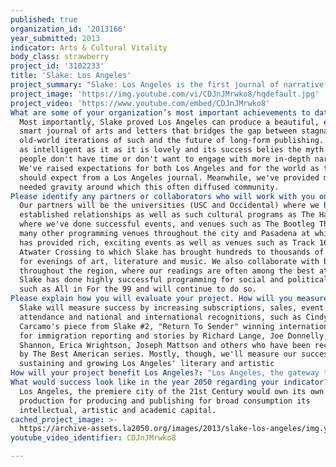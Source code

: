 ```yaml
---
published: true
organization_id: '2013166'
year_submitted: 2013
indicator: Arts & Cultural Vitality
body_class: strawberry
project_id: '3102233'
title: 'Slake: Los Angeles'
project_summary: "Slake: Los Angeles is the first journal of narrative nonfiction, fiction, essay, memoir, photography and poetry in Los Angeles to gain worldwide recognition for its quality and design. Slake is devoted to the art of narrative storytelling in a media landscape where that mission is increasingly difficult and rare, but ever more essential. Storytelling breeds empathy and understanding, which improve community engagement and increase our civic stake.\r\n\r\nSlake will continue to give voice to the intellectual and creative resources of Los Angeles and shows them to the world at a time when Los Angeles is becoming the most important city in America as we move further into the 21st Century. Slake's highly attended readings, events, and Slake After Dark author and musician series will continue rally the literary and arts community to Los Angeles' civic mission. \r\n\r\nMost importantly, Slake will expand it's mission to include a publishing imprint that will bring the projects of underserved LA writers and artists to the world. There is no reason Los Angeles should rely on the permission of New York to get its creative capital disseminated. "
project_image: 'https://img.youtube.com/vi/CDJnJMrwko8/hqdefault.jpg'
project_video: 'https://www.youtube.com/embed/CDJnJMrwko8'
What are some of your organization’s most important achievements to date?: >-
  Most importantly, Slake proved Los Angeles can produce a beautiful, exciting,
  smart journal of arts and letters that bridges the gap between stagnant
  old-world iterations of such and the future of long-form publishing. Slake is
  as intelligent as it as it is lovely and its success belies the myth that
  people don't have time or don't want to engage with more in-depth narrative.
  We've raised expectations for both Los Angeles and for the world as to what we
  should expect from a Los Angeles journal. Meanwhile, we've provided much
  needed gravity around which this often diffused community. 
Please identify any partners or collaborators who will work with you on this project.: >-
  Our partners will be the universities (USC and Occidental) where we have
  established relationships as well as such cultural programs as The Hammer,
  where we've done successful events, and venues such as The Bootleg Theater and
  many other programming venues throughout the city and Pasadena at which Slake
  has provided rich, exciting events as well as venues such as Track 16 and
  Atwater Crossing to which Slake has brought hundreds to thousands of Angelenos
  for evenings of art, literature and music. We also collaborate with bookstores
  throughout the region, where our readings are often among the best attended.
  Slake has done highly successful programming for social and political events
  such as All in For the 99 and will continue to do so. 
Please explain how you will evaluate your project. How will you measure success?: >-
  Slake will measure success by increasing subscriptions, sales, event
  attendance and national and international recognitions, such as Cindy
  Carcamo's piece from Slake #2, "Return To Sender" winning international awards
  for immigration reporting and stories by Richard Lange, Joe Donnelly, Harry
  Shannon, Erica Wrightson, Joseph Mattson and others who have been recognized
  by The Best American series. Mostly, though, we'll measure our success by
  sustaining and growing Los Angeles' literary and artistic 
How will your project benefit Los Angeles?: "Los Angeles, the gateway to Latin America and the Pacific Rim is criminally disadvantaged when it comes to disseminating and distributing the work of its artists, writers and intellectuals. This is primarily the means of production (and locus of prejudice towards Los Angeles) in publishing remain in New York. In it's brief history, Slake: Los Angeles, A City and its Stories, has competed with the best journalis in the world and won. Slake has been honored by press clubs, Pen Center, Livingston Awards, Franco American Foundation, and the prestigious Best Of American series five times (in two eligible issues). This is a remarkable feat and it's been accomplished because nobody know and can harness LA's talent better than Slake and its editors, Joe Donnelly and Laurie Ochoa. \r\n\r\nLos Angeles needs and deserves a prominent voice and forumn for its creative and intellectual talent to present to the world. Los Angeles is critical to the 21st Century, the privileges and problems of which will unfurl in LA first. "
What would success look like in the year 2050 regarding your indicator?: >-
  Los Angeles, the premiere city of the 21st Century would own its own means of
  production for producing and publishing for broad consumption its
  intellectual, artistic and academic capital. 
cached_project_image: >-
  https://archive-assets.la2050.org/images/2013/slake-los-angeles/img.youtube.com/vi/CDJnJMrwko8/hqdefault.jpg
youtube_video_identifier: CDJnJMrwko8

---
```

